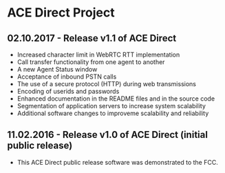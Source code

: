# ACE Direct Project

## 02.10.2017 - Release v1.1 of ACE Direct

* Increased character limit in WebRTC RTT implementation
* Call transfer functionality from one agent to another
* A new Agent Status window
* Acceptance of inbound PSTN calls
* The use of a secure protocol (HTTP) during web transmissions
* Encoding of userids and passwords
* Enhanced documentation in the README files and in the source code
* Segmentation of application servers to increase system scalability 
* Additional software changes to improveme scalability and reliability

## 11.02.2016 - Release v1.0 of ACE Direct (initial public release)

* This ACE Direct public release software was demonstrated to the FCC.

